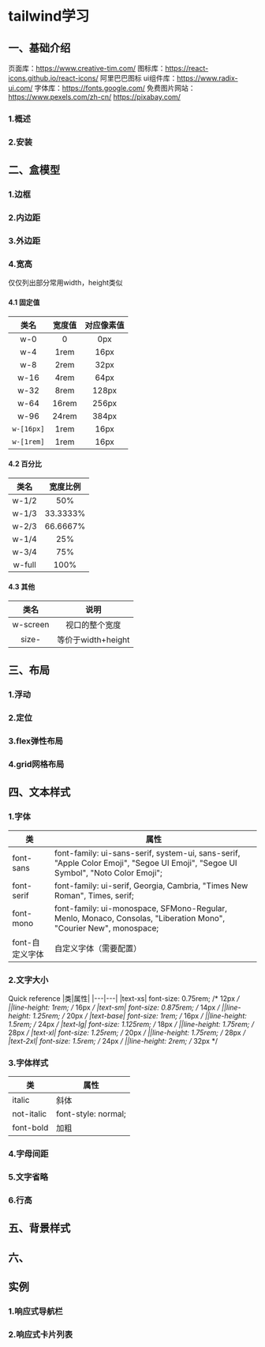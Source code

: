 # tailwind学习
## 一、基础介绍
页面库：https://www.creative-tim.com/
图标库：https://react-icons.github.io/react-icons/
阿里巴巴图标
ui组件库：https://www.radix-ui.com/
字体库：https://fonts.google.com/
免费图片网站：https://www.pexels.com/zh-cn/
https://pixabay.com/
### 1.概述

### 2.安装

## 二、盒模型
### 1.边框

### 2.内边距

### 3.外边距

### 4.宽高
仅仅列出部分常用width，height类似
#### 4.1 固定值
|类名|	宽度值|	对应像素值|
|:----:|:----:|:----:|
|w-0	|0	|0px
|w-4	|1rem	|16px
|w-8	|2rem	|32px
|w-16	|4rem	|64px
|w-32	|8rem	|128px
|w-64	|16rem	|256px
|w-96 |24rem	|384px
|`w-[16px]`|1rem|16px|
|`w-[1rem]`|1rem|16px|

#### 4.2 百分比
|类名|	宽度比例|
|:----:|:----:|
|w-1/2|	50%|
|w-1/3|	33.3333%|
|w-2/3|	66.6667%|
|w-1/4|	25%|
|w-3/4|	75%|
|w-full|	100%|
#### 4.3 其他
|类名|	说明|
|:----:|:----:|
| w-screen|视口的整个宽度|
|size-|等价于width+height|

## 三、布局

### 1.浮动

### 2.定位

### 3.flex弹性布局

### 4.grid网格布局

## 四、文本样式
### 1.字体
|类|属性|
|----|----|
|font-sans	|font-family: ui-sans-serif, system-ui, sans-serif, "Apple Color Emoji", "Segoe UI Emoji", "Segoe UI Symbol", "Noto Color Emoji";|
|font-serif	|font-family: ui-serif, Georgia, Cambria, "Times New Roman", Times, serif;|
|font-mono	|font-family: ui-monospace, SFMono-Regular, Menlo, Monaco, Consolas, "Liberation Mono", "Courier New", monospace;|
|font-自定义字体|自定义字体（需要配置）|

### 2.文字大小

Quick reference
|类|属性|
|---|---|
|text-xs|	font-size: 0.75rem; /* 12px */
||line-height: 1rem; /* 16px */
|text-sm|	font-size: 0.875rem; /* 14px */
||line-height: 1.25rem; /* 20px */
|text-base|	font-size: 1rem; /* 16px */
||line-height: 1.5rem; /* 24px */
|text-lg|	font-size: 1.125rem; /* 18px */
||line-height: 1.75rem; /* 28px */
|text-xl|	font-size: 1.25rem; /* 20px */
||line-height: 1.75rem; /* 28px */
|text-2xl|	font-size: 1.5rem; /* 24px */
||line-height: 2rem; /* 32px */

### 3.字体样式
|类|属性|
|---|---|
|italic	|斜体|
|not-italic	|font-style: normal;|
|font-bold|加粗|

### 4.字母间距

### 5.文字省略

### 6.行高



## 五、背景样式

## 六、



## 实例
### 1.响应式导航栏

### 2.响应式卡片列表